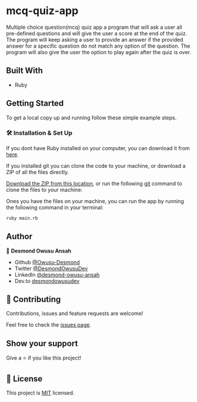 # mcq-quiz-app

Multiple choice question(mcq) quiz app a program that will ask a user all pre-defined questions and will give the user a score at the end of the quiz. The program will keep asking a user to provide an answer if the provided answer for a specific question do not match any option of the question. The program will also give the user the option to play again after the quiz is over. 


## Built With

- Ruby

## Getting Started

To get a local copy up and running follow these simple example steps.

### 🛠 Installation & Set Up

If you dont have Ruby installed on your computer, you can download it from [here](https://www.ruby-lang.org/en/downloads/).

If you installed git you can clone the code to your machine, or download a ZIP of all the files directly.

[Download the ZIP from this location](https://github.com/Owusu-Desmond/mcq-quiz-app/archive/refs/heads/main.zip), or run the following [git](https://git-scm.com/downloads) command to clone the files to your machine:

Ones you have the files on your machine, you can run the app by running the following command in your terminal:

```bash
ruby main.rb
```

## Author

👤 **Desmond Owusu Ansah**

- Github [@Owusu-Desmond](https://github.com/Owusu-Desmond)
- Twitter [@DesmondOwusuDev](https://twitter.com/DesmondOwusuDev)
- LinkedIn [@desmond-owusu-ansah](https://www.linkedin.com/in/desmond-owusu-ansah-09274a223/)
- Dev.to [desmondowusudev](https://dev.to/desmondowusudev)

## 🤝 Contributing

Contributions, issues and feature requests are welcome!

Feel free to check the [issues page](https://github.com/Owusu-Desmond/mcq-quiz-app/issues).

## Show your support

Give a ⭐️ if you like this project!

## 📝 License

This project is [MIT](
    ./LICENSE
) licensed.
